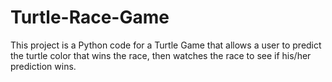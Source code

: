 # Turtle-Race-Game
This project is a Python code for a Turtle Game that allows a user to predict the turtle color that wins the race, then watches the race to see if his/her prediction wins. 
